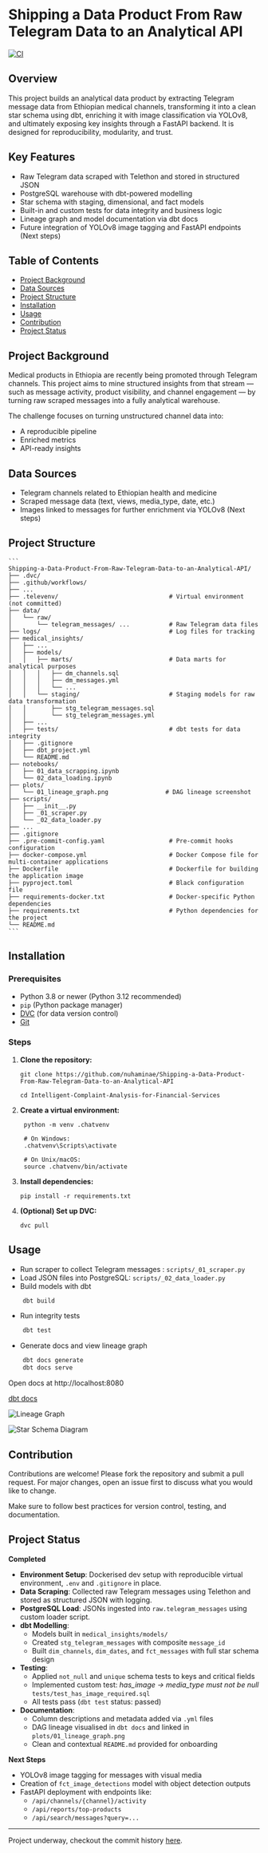 # Shipping a Data Product From Raw Telegram Data to an Analytical API

[![CI](https://github.com/nuhaminae/Shipping-a-Data-Product-From-Raw-Telegram-Data-to-an-Analytical-API/actions/workflows/CI.yml/badge.svg)](https://github.com/nuhaminae/Shipping-a-Data-Product-From-Raw-Telegram-Data-to-an-Analytical-API/actions/workflows/CI.yml)

## Overview
This project builds an analytical data product by extracting Telegram message data from Ethiopian medical channels, transforming it into a clean star schema using dbt, enriching it with image classification via YOLOv8, and ultimately exposing key insights through a FastAPI backend. It is designed for reproducibility, modularity, and trust.

## Key Features
- Raw Telegram data scraped with Telethon and stored in structured JSON
- PostgreSQL warehouse with dbt-powered modelling
- Star schema with staging, dimensional, and fact models
- Built-in and custom tests for data integrity and business logic
- Lineage graph and model documentation via dbt docs
- Future integration of YOLOv8 image tagging and FastAPI endpoints (Next steps)

## Table of Contents
- [Project Background](#project-background)
- [Data Sources](#data-sources)
- [Project Structure](#project-structure)
- [Installation](#installation)
- [Usage](#usage)
- [Contribution](#contribution)
- [Project Status](#project-status)

## Project Background
Medical products in Ethiopia are recently being promoted through Telegram channels. This project aims to mine structured insights from that stream — such as message activity, product visibility, and channel engagement — by turning raw scraped messages into a fully analytical warehouse.

The challenge focuses on turning unstructured channel data into:
- A reproducible pipeline
- Enriched metrics
- API-ready insights

## Data Sources
- Telegram channels related to Ethiopian health and medicine
- Scraped message data (text, views, media_type, date, etc.)
- Images linked to messages for further enrichment via YOLOv8 (Next steps)

## Project Structure
    ```
    Shipping-a-Data-Product-From-Raw-Telegram-Data-to-an-Analytical-API/
    ├── .dvc/
    ├── .github/workflows/
    ├── ...
    ├── .televenv/                               # Virtual environment (not committed)
    ├── data/
    │   └── raw/
    │       └── telegram_messages/ ...           # Raw Telegram data files
    ├── logs/                                    # Log files for tracking 
    ├── medical_insights/
    │   ├── ...
    │   ├── models/
    │   │   ├── marts/                           # Data marts for analytical purposes
    │   │   │   ├── dm_channels.sql
    │   │   │   ├── dm_messages.yml
    │   │   │   └── ...
    │   │   └── staging/                         # Staging models for raw data transformation
    │   │       ├── stg_telegram_messages.sql
    │   │       └── stg_telegram_messages.yml
    │   ├── ...
    │   ├── tests/                               # dbt tests for data integrity    
    │   ├── .gitignore
    │   ├── dbt_project.yml
    │   └── README.md
    ├── notebooks/
    │   ├── 01_data_scrapping.ipynb
    │   └── 02_data_loading.ipynb
    ├── plots/
    │   └── 01_lineage_graph.png                # DAG lineage screenshot
    ├── scripts/
    │   ├── __init__.py
    │   ├── _01_scraper.py
    │   └── _02_data_loader.py
    ├── ...
    ├── .gitignore
    ├── .pre-commit-config.yaml                  # Pre-commit hooks configuration
    ├── docker-compose.yml                       # Docker Compose file for multi-container applications
    ├── Dockerfile                               # Dockerfile for building the application image
    ├── pyproject.toml                           # Black configuration file
    ├── requirements-docker.txt                  # Docker-specific Python dependencies
    ├── requirements.txt                         # Python dependencies for the project
    └── README.md
    ```

## Installation

### Prerequisites

- Python 3.8 or newer (Python 3.12 recommended)
- `pip` (Python package manager)
- [DVC](https://dvc.org/) (for data version control)
- [Git](https://git-scm.com/)

### Steps
1. **Clone the repository:**
    ```
    git clone https://github.com/nuhaminae/Shipping-a-Data-Product-From-Raw-Telegram-Data-to-an-Analytical-API

    cd Intelligent-Complaint-Analysis-for-Financial-Services
    ```
2. **Create a virtual environment:**
   ```
    python -m venv .chatvenv

    # On Windows:
    .chatvenv\Scripts\activate

    # On Unix/macOS:
    source .chatvenv/bin/activate
    ```
3. **Install dependencies:**
    ```
    pip install -r requirements.txt
    ```
4. **(Optional) Set up DVC:**
    ```
    dvc pull
    ```

## Usage
- Run scraper to collect Telegram messages : `scripts/_01_scraper.py`
- Load JSON files into PostgreSQL: `scripts/_02_data_loader.py`
- Build models with dbt
``` bash
    dbt build
```
- Run integrity tests
``` bash
    dbt test
```
- Generate docs and view lineage graph
``` bash
    dbt docs generate
    dbt docs serve
```

Open docs at http://localhost:8080

[dbt docs](http://localhost:8080/#!/overview/medical_insights)

![Lineage Graph](plots/01_lineage_graph.png)

![Star Schema Diagram](plots/02_star_schema_diagram.png)

## Contribution
Contributions are welcome! Please fork the repository and submit a pull request. For major changes, open an issue first to discuss what you would like to change.

Make sure to follow best practices for version control, testing, and documentation.

## Project Status
**Completed**

- **Environment Setup**: Dockerised dev setup with reproducible virtual environment, `.env` and `.gitignore` in place.
- **Data Scraping**: Collected raw Telegram messages using Telethon and stored as structured JSON with logging.
- **PostgreSQL Load**: JSONs ingested into `raw.telegram_messages` using custom loader script.
- **dbt Modelling**:
  - Models built in `medical_insights/models/`
  - Created `stg_telegram_messages` with composite `message_id`
  - Built `dim_channels`, `dim_dates`, and `fct_messages` with full star schema design
- **Testing**:
  - Applied `not_null` and `unique` schema tests to keys and critical fields
  - Implemented custom test: *has_image → media_type must not be null* `tests/test_has_image_required.sql`
  - All tests pass (`dbt test` status: passed)
- **Documentation**:
  - Column descriptions and metadata added via `.yml` files
  - DAG lineage visualised in `dbt docs` and linked in `plots/01_lineage_graph.png`
  - Clean and contextual `README.md` provided for onboarding

**Next Steps**

- YOLOv8 image tagging for messages with visual media
- Creation of `fct_image_detections` model with object detection outputs
- FastAPI deployment with endpoints like:
  - `/api/channels/{channel}/activity`
  - `/api/reports/top-products`
  - `/api/search/messages?query=...`

---
Project underway, checkout the commit history [here](https://github.com/nuhaminae/Shipping-a-Data-Product-From-Raw-Telegram-Data-to-an-Analytical-API/commits?author=nuhaminae). 

